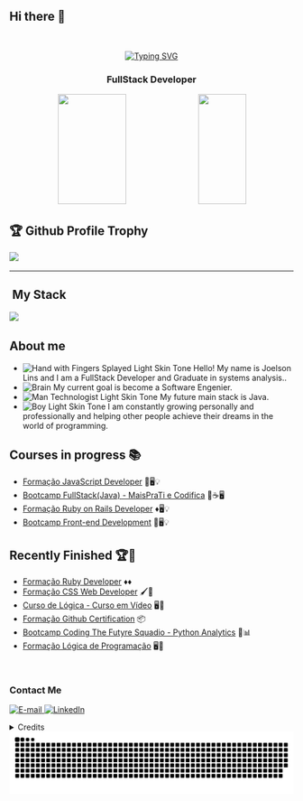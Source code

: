 ## Hi there 👋
<div align="center"><br>
  
 [![Typing SVG](https://readme-typing-svg.demolab.com?font=Fira+Code&pause=1000&color=fffff&center=true&random=false&width=500&lines=Hello+World!🌎;My+name+is+Joelson+Lins.;Welcome+to+my+profile!+%E2%AD%90%EF%B8%8F)](https://git.io/typing-svg)

</div>
<h3 align="center">
  FullStack Developer
</h3>
<div align='center'>

<div align="center">  
  
  <img width="49%" height="195px" src="https://github-readme-stats.vercel.app/api?username=joelsonlins&show_icons=true&count_private=true&title_color=80F7D4&icon_color=9d00ff&text_color=c9d1d9&bg_color=0d1117&border_color=fff0" /> 
  
  <img width="41%" height="195px" src="https://github-readme-stats.vercel.app/api/top-langs/?username=joelsonlins&layout=compact&title_color=80F7D4&text_color=fff&bg_color=0d1117&border_color=fff0" />
  
</div>

</div>

<h2>🏆 Github Profile Trophy</h2>
<a href="https://github.com/ryo-ma/github-profile-trophy">
  <img width=800 src="https://github-profile-trophy.vercel.app/?username=joelsonlins&theme=radical&rank=SSS,SS,S,AAA,AA,A,B"/>
</a>

---

## &nbsp;My Stack

<img src="https://skillicons.dev/icons?i=vscode,html,css,js,java,python,git,github,postgres,mongodb&theme=dark" />


## About me

- <img src="https://raw.githubusercontent.com/Tarikul-Islam-Anik/Animated-Fluent-Emojis/master/Emojis/Hand%20gestures/Hand%20with%20Fingers%20Splayed%20Light%20Skin%20Tone.png" alt="Hand with Fingers Splayed Light Skin Tone" width="25" height="25" /> Hello! My name is Joelson Lins and I am a FullStack Developer and Graduate in systems analysis.. <br />
- <img src="https://raw.githubusercontent.com/Tarikul-Islam-Anik/Animated-Fluent-Emojis/master/Emojis/Hand%20gestures/Brain.png" alt="Brain" width="25" height="25" /> My current goal is become a Software Engenier.<br />
- <img src="https://raw.githubusercontent.com/Tarikul-Islam-Anik/Animated-Fluent-Emojis/master/Emojis/People%20with%20professions/Man%20Technologist%20Light%20Skin%20Tone.png" alt="Man Technologist Light Skin Tone" width="25" height="25" /> My future main stack is Java.<br />
- <img src="https://raw.githubusercontent.com/Tarikul-Islam-Anik/Animated-Fluent-Emojis/master/Emojis/People%20with%20professions/Boy%20Light%20Skin%20Tone.png" alt="Boy Light Skin Tone" width="25" height="25" /> I am constantly growing personally and professionally and helping other people achieve their dreams in the world of programming.<br />

## Courses in progress 📚
- <a href="#" target="_blank">[Formação JavaScript Developer](https://github.com/joelsonlins/Formacao-JavaScript-Developer-DIO) 📜🖥️💡</a>
- <a href="#" target="_blank">[Bootcamp FullStack(Java) - MaisPraTi e Codifica](https://github.com/joelsonlins/MaisPraTi) 📜☕🖥️</a>
- <a href="#" target="_blank">[Formação Ruby on Rails Developer](https://github.com/joelsonlins/formacao-ruby-on-rails-developer-dio) ♦️🖥️💡</a>
- <a href="#" target="_blank">[Bootcamp Front-end Development](https://github.com/joelsonlins/italents-bootcamp-frontend-development) 📜🖥️💡</a>



## Recently Finished 🏆📜
- <a href="#" target="_blank">[Formação Ruby Developer](https://github.com/joelsonlins/formacao-ruby-developer-DIO) ♦️♦️</a>
- <a href="#" target="_blank">[Formação CSS Web Developer](https://github.com/joelsonlins/Formacao-CSS-Web-developer-DIO) 🖌️🎨</a>
- <a href="#" target="_blank"> [Curso de Lógica - Curso em Vídeo](https://github.com/joelsonlins/curso-em-video/tree/main/Curso%20de%20Algoritmo) 🖥️🧮</a>
- <a href="#" target="_blank">[Formação Github Certification](https://github.com/joelsonlins/Formacao-Github-Certification-DIO) 📦 </a>
- <a href="#" target="_blank"> [Bootcamp Coding The Futyre Squadio - Python Analytics](https://github.com/joelsonlins/Python_Data_Analytics_Bootcamp) 🐍📊 </a>
- <a href="#" target="_blank"> [Formação Lógica de Programação](https://github.com/joelsonlins/Formacao-logica-de-programacao-DIO) 🖥️🧩</a>

<img src="./.github/assets/lineBar.png" width="100%" height="8px"/>

<h3>Contact Me</h3>
<div align="left">
<p>
<a href="mailto:joelson.lins.mendonca@gmail.com">
<img src="https://img.shields.io/badge/-email-020114?style=for-the-badge&amp;logo=microsoft-outlook&amp;logoColor=6ED2B6&amp;color:FFF" alt="E-mail">
</a>
<a href="https://www.linkedin.com/in/joelsonlins"><img src="https://img.shields.io/badge/-LinkedIn-020114?style=for-the-badge&amp;logo=linkedin&amp;logoColor=6ED2B6&amp;color:FFF" alt="LinkedIn"></a></p>
</div>

<details align="left">
  <summary>Credits</summary> 
  - GitHub Stats by <a href="https://github.com/anuraghazra/github-readme-stats">anuraghazra</a>
  <br>
   - GitHub Streak by <a href="https://github.com/DenverCoder1/github-readme-streak-stats">DenverCoder1</a>
  <br>
  - Developer vector created by <a href="https://www.freepik.com/vectors/developer">storyset - www.freepik.com</a> (edited by author)
</details>


<picture>
  <source media="(prefers-color-scheme: dark)" srcset="https://raw.githubusercontent.com/mari4souza/mari4souza/output/github-contribution-grid-snake-dark.svg">
  <source media="(prefers-color-scheme: light)" srcset="https://raw.githubusercontent.com/mari4souza/mari4souza/output/github-contribution-grid-snake.svg">
  <img alt="github contribution grid snake animation" src="https://raw.githubusercontent.com/mari4souza/mari4souza/output/github-contribution-grid-snake.svg">
</picture>
<br><br>
